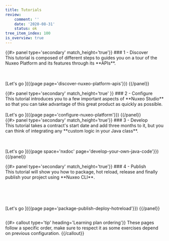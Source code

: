 ```yaml
---
title: Tutorials
review:
    comment: ''
    date: '2020-08-31'
    status: ok
tree_item_index: 100
is_overview: true
---
```


<div class="row" data-equalizer data-equalize-on="medium">
<div class="column medium-3">
{{#> panel type='secondary' match_height='true'}}
### 1 - Discover
<br/>
This tutorial is composed of different steps to guides you on a tour of the Nuxeo Platform and its features through its **APIs**. <br/>

<br/><br/>
[Let's go&nbsp;<i class="fa fa-long-arrow-right" aria-hidden="true"></i>]({{page page='discover-nuxeo-platform-apis'}})
{{/panel}}
</div>
<div class="column medium-3">
{{#> panel type='secondary' match_height='true' }}
### 2 - Configure
<br/>
This tutorial introduces you to a few important aspects of **Nuxeo Studio** so that you can take advantage of this great product as quickly as possible.<br/>

<br/>
[Let's go&nbsp;<i class="fa fa-long-arrow-right" aria-hidden="true"></i>]({{page page='configure-nuxeo-platform'}})
{{/panel}}
</div>
<div class="column medium-3">
{{#> panel type='secondary' match_height='true'}}
### 3 - Develop
<br/>
This tutorial takes a contract's start date and add three months to it, but you can think of integrating any **custom logic in your Java class**.

<br/><br/>
[Let's go&nbsp;<i class="fa fa-long-arrow-right" aria-hidden="true"></i>]({{page space='nxdoc' page='develop-your-own-java-code'}})
{{/panel}}
</div>
<div class="column medium-3">
{{#> panel type='secondary' match_height='true'}}
### 4 - Publish
<br/>
This tutorial will show you how to package, hot reload, release and finally publish your project using **Nuxeo CLI**.

<br/><br/><br/><br/>
[Let's go&nbsp;<i class="fa fa-long-arrow-right" aria-hidden="true"></i>]({{page page='package-publish-deploy-hotreload'}})
{{/panel}}
</div>
</div>

{{#> callout type='tip' heading='Learning plan ordering'}}
These pages follow a specific order, make sure to respect it as some exercises depend on previous configuration.
{{/callout}}
